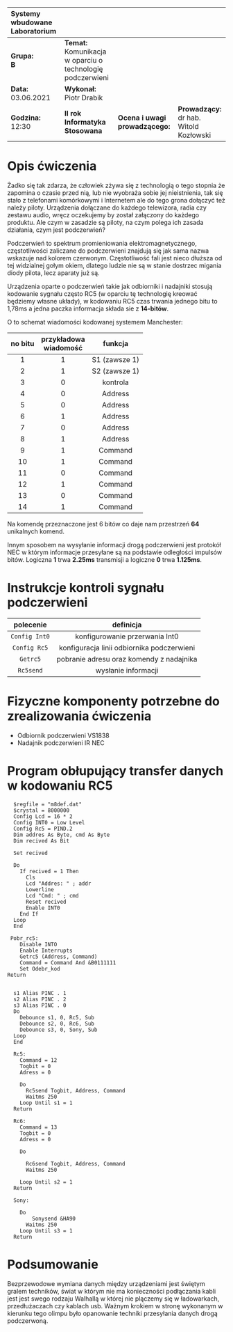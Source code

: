 |Systemy wbudowane Laboratorium | | | |
| :---                          | :--- | --- | --- | 
|**Grupa:**<br> **B**            | **Temat:** <br> Komunikacja w oparciu o technologię podczerwieni   | | |
|**Data:**<br> 03.06.2021       | **Wykonał:** <br> Piotr Drabik        | | |
|**Godzina:**<br> 12:30        | **II rok Informatyka Stosowana**      | **Ocena i uwagi prowadzącego:**   | **Prowadzący:**<br> dr hab. Witold Kozłowski|



# Opis ćwiczenia 

Żadko się tak zdarza, że człowiek zżywa się z technologią o tego stopnia że zapomina o czasie przed nią, lub nie wyobraża sobie jej nieistnienia, tak się stało z telefonami komórkowymi i Internetem ale do tego grona dołączyć też należy piloty. Urządzenia dołączane do każdego telewizora, radia czy zestawu audio, wręcz oczekujemy by został załączony do każdego produktu.
Ale czym w zasadzie są piloty, na czym polega ich zasada działania, czym jest podczerwień? 

Podczerwień to spektrum promieniowania elektromagnetycznego, częstotliwości zaliczane do podczerwieni znajdują się jak sama nazwa wskazuje nad kolorem czerwonym. Częstotliwość fali jest nieco dłuższa od tej widzialnej gołym okiem, dlatego ludzie nie są w stanie dostrzec migania diody pilota, lecz aparaty już są. 

Urządzenia oparte o podczerwień takie jak odbiorniki i nadajniki stosują kodowanie sygnału często RC5 (w oparciu tę technologię kreować będziemy własne układy), w kodowaniu RC5 czas trwania jednego bitu to 1,78ms a jedna paczka informacja składa sie z **14-bitów**.

O to schemat wiadomości kodowanej systemem Manchester:

|**no bitu**|**przykładowa<br>wiadomość**|**funkcja**|
|:---:|:---:|:---:|
| 1  | 1 | S1 (zawsze 1)|
| 2  | 1 | S2 (zawsze 1)|
| 3  | 0 | kontrola |
| 4  | 0 | Address |
| 5  | 0 | Address |
| 6  | 1 | Address |
| 7  | 0 | Address |
| 8  | 1 | Address |
| 9  | 1 | Command |
| 10 | 1 | Command |
| 11 | 0 | Command |
| 12 | 1 | Command |
| 13 | 0 | Command |
| 14 | 1 | Command |



Na komendę przeznaczone jest 6 bitów co daje nam przestrzeń **64** unikalnych komend.

Innym sposobem na wysyłanie informacji drogą podczerwieni jest protokół NEC w którym informacje przesyłane są na podstawie odległości impulsów bitów.
Logiczna **1** trwa **2.25ms** transmisji a logiczne **0** trwa **1.125ms**.


# Instrukcje kontroli sygnału podczerwieni
|**polecenie** | **definicja**|
| :---: | :---: |
| `Config Int0`|konfigurowanie przerwania Int0|
|` Config Rc5 `|konfiguracja linii odbiornika podczerwieni|
|```Getrc5```  | pobranie adresu oraz komendy z nadajnika |
|```Rc5send``` | wysłanie informacji  |



# Fizyczne komponenty potrzebne do zrealizowania ćwiczenia 



- Odbiornik podczerwieni VS1838
- Nadajnik podczerwieni  IR NEC



# Program obłupujący transfer danych w kodowaniu RC5

```VB
  $regfile = "m8def.dat"
  $crystal = 8000000
  Config Lcd = 16 * 2
  Config INT0 = Low Level
  Config Rc5 = PIND.2
  Dim addres As Byte, cmd As Byte
  Dim recived As Bit

  Set recived

  Do 
    If recived = 1 Then
      Cls
      Lcd "Addres: " ; addr
      Lowerline
      Lcd "Cmd: " ; cmd
      Reset recived
      Enable INT0
    End If
  Loop
  End

 Pobr_rc5:
    Disable INTO
    Enable Interrupts
    Getrc5 (Address, Command)
    Command = Command And &B0111111
    Set Odebr_kod
Return 


  s1 Alias PINC . 1
  s2 Alias PINC . 2
  s3 Alias PINC . 0
  Do
    Debounce s1, 0, Rc5, Sub
    Debounce s2, 0, Rc6, Sub
    Debounce s3, 0, Sony, Sub   
  Loop
  End

  Rc5:
    Command = 12
    Togbit = 0
    Adress = 0

    Do
      Rc5send Togbit, Address, Command
      Waitms 250
    Loop Until s1 = 1
  Return

  Rc6:
    Command = 13
    Togbit = 0
    Adress = 0

    Do
      
      Rc6send Togbit, Address, Command
      Waitms 250

    Loop Until s2 = 1
  Return

  Sony:
    
    Do
        Sonysend &HA90
      Waitms 250
    Loop Until s3 = 1
  Return

  ```

  # Podsumowanie 

  Bezprzewodowe wymiana danych między urządzeniami jest świętym gralem techników, świat w którym nie ma konieczności podłączania kabli jest jest swego rodzaju Walhallą w której nie plączemy się w ładowarkach, przedłużaczach czy kablach usb. Ważnym krokiem w stronę wykonanym w kierunku tego olimpu było opanowanie techniki przesyłania danych drogą podczerwoną.     